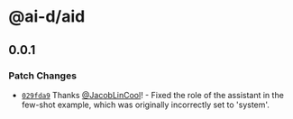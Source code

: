 # @ai-d/aid

## 0.0.1

### Patch Changes

-   [`029fda9`](https://github.com/JacobLinCool/aid/commit/029fda984630801c60e04cef0aa0eae4d72010de) Thanks [@JacobLinCool](https://github.com/JacobLinCool)! - Fixed the role of the assistant in the few-shot example, which was originally incorrectly set to 'system'.
